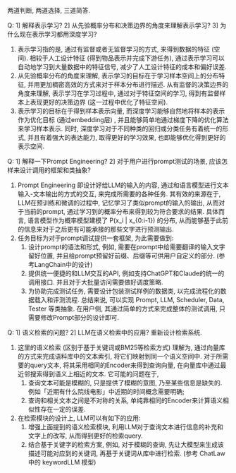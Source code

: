 
两道判断, 两道选择, 三道简答. 

Q: 1] 解释表示学习? 2] 从先验概率分布和决策边界的角度来理解表示学习? 3] 为什么现在表示学习都用深度学习?
1. 表示学习指的是, 通过有监督或者无监督学习的方式, 来得到数据的特征 (空间). 
相较于人工设计特征 (得到物品表示并完成下游任务), 通过表示学习可以自动地学习到大量数据中的特征信号, 减少了人工设计特征的成本和偏好误差. 
1. 从先验概率分布的角度来理解, 表示学习的目标在于学习样本空间上的分布特征, 并用更加稠密高效的方式来对于样本分布进行描述. 
从有监督的决策边界的角度来理解, 表示学习在学习过程中, 通过对于特征空间的学习, 得到有监督样本上表现更好的决策边界 (这一过程中优化了特征空间). 
1.  表示学习的目标在于得到样本表示向量, 而深度学习能够自然地将样本的表示作为优化目标 (通过embedding层) , 并且能够简单地通过梯度下降的优化算法来学习样本表示. 
同时, 深度学习对于不同种类的回归或分类任务有着统一的形式, 并且有着强大的表达能力, 取得更好的学习效果, 也即能够优化得到更好的表示空间. 


Q: 1] 解释一下Prompt Engineering? 2] 对于用户进行prompt测试的场景, 应该怎样来设计调用的框架和类抽象? 
1. Prompt Engineering 即设计好给LLM的输入的内容, 通过和语言模型进行文本输入-文本输出的方式的交互, 来完成所需要的各种任务. 
其有效的来源在于, LLM在预训练和微调的过程中, 记忆学习了类似prompt的输入的输出, 从而对于当前的prompt, 通过学习到的概率分布来得到较为符合要求的结果. 具体而言, 语言模型作为概率模型建模了 P(x_i | x_{0:i-1}) 的分布, 从而能够基于此前的信息来对于之后更有可能承接的那些文字进行预测输出. 
2. 任务目标为对于prompt调试提供一套框架, 为此需要做到: 
    1) 设计prompt的语法和形式, 例如, 需要在prompt中给需要翻译的输入文字留好位置, 并且给prompt预留好前缀、后缀等可供用户自定义的部分. (参考LangChain中的设计)
    2) 提供统一便捷的和LLM交互的API, 例如支持ChatGPT和Claude的统一的调用接口. 并且对于大批量访问需要做好调度策略. 
    3) 为协助完成测试任务, 需要设计包装测试样例的数据类, 以完成流程化的数据载入和评测流程. 
总结来说, 可以实现 Prompt, LLM, Scheduler, Data, Tester 等类抽象. 
在用户侧, 其通过简单的方式来完成整体的测试调用, 只需要修改Prompt部分的设计即可. 


Q: 1] 语义检索的问题? 2] LLM在语义检索中的应用? 重新设计检索系统. 
1. 这里的语义检索 (区别于基于关键词或BM25等检索方式) 理解为, 通过向量库的方式来完成语料库中的文本索引, 将它们映射到同一个语义空间中. 对于所需要的query文本, 将其采用相同的Encoder来得到查询向量, 在向量库中通过最近邻搜索得到语义上相近的文本. 它可能的问题在于, 
    1) 查询文本可能是模糊的, 只是提供了模糊的意图, 乃至某些信息是缺失的. 例如「近期有什么院线电影」中近期的时间概念需要明确; 
    2) 查询和相关文本之间是不对称的关系, 单纯靠相同的Encoder来计算语义相似性存在一定的误差. 
2. 在检索模块的设计上, LLM可以有如下的应用: 
    1) 增强上面提到的语义检索模块, 利用LLM对于查询文本进行信息的补充和文字上的改写, 从而得到更好的检索query. 
    2) 结合基于关键字的检索方案, 例如, 对于模糊的查询, 先让大模型来生成该描述可能对应到的关键词, 再基于关键词从库中进行检索. (参考 ChatLaw中的 keywordLLM 模型)

